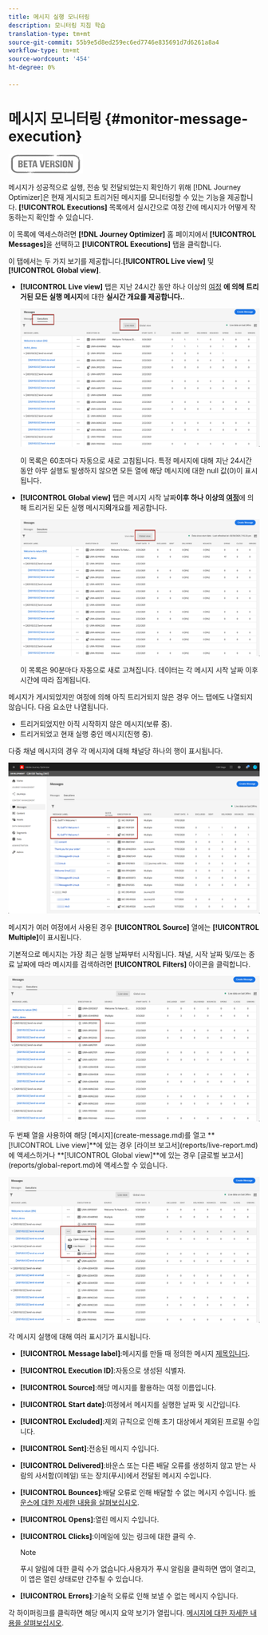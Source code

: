 ```yaml
---
title: 메시지 실행 모니터링
description: 모니터링 지침 학습
translation-type: tm+mt
source-git-commit: 55b9e5d8ed259ec6ed7746e835691d7d6261a8a4
workflow-type: tm+mt
source-wordcount: '454'
ht-degree: 0%

---
```


# 메시지 모니터링 {#monitor-message-execution}

![](assets/do-not-localize/badge.png)

메시지가 성공적으로 실행, 전송 및 전달되었는지 확인하기 위해 [!DNL Journey Optimizer]은 현재 게시되고 트리거된 메시지를 모니터링할 수 있는 기능을 제공합니다. **[!UICONTROL Executions]** 목록에서 실시간으로 여정 <!--and APIs--> 간에 메시지가 어떻게 작동하는지 확인할 수 있습니다.

이 목록에 액세스하려면 **[!DNL Journey Optimizer]** 홈 페이지에서 **[!UICONTROL Messages]**&#x200B;을 선택하고 **[!UICONTROL Executions]** 탭을 클릭합니다.

이 탭에서는 두 가지 보기를 제공합니다.**[!UICONTROL Live view]** 및 **[!UICONTROL Global view]**.

* **[!UICONTROL Live view]** 탭은 지난 24시간 동안 하나 이상의 [여정](building-journeys/journey.md) **에 의해 트리거된 모든 실행 메시지**&#x200B;에 대한 **실시간 개요를 제공합니다.**.

   ![](assets/message-execution-tab-live.png)

   이 목록은 60초마다 자동으로 새로 고침됩니다. 특정 메시지에 대해 지난 24시간 동안 아무 실행도 발생하지 않으면 모든 열에 해당 메시지에 대한 null 값(0)이 표시됩니다.

* **[!UICONTROL Global view]** 탭은 메시지 시작 날짜&#x200B;**이후 하나 이상의 [여정](building-journeys/journey.md)**&#x200B;에 의해 트리거된 모든 실행 메시지&#x200B;**의**&#x200B;개요를 제공합니다.

   ![](assets/message-execution-tab-global.png)

   이 목록은 90분마다 자동으로 새로 고쳐집니다. 데이터는 각 메시지 시작 날짜 이후 시간에 따라 집계됩니다.

메시지가 게시되었지만 여정에 의해 아직 트리거되지 않은 경우 어느 탭에도 나열되지 않습니다. 다음 요소만 나열됩니다.
* 트리거되었지만 아직 시작하지 않은 메시지(보류 중).
* 트리거되었고 현재 실행 중인 메시지(진행 중).

다중 채널 메시지의 경우 각 메시지에 대해 채널당 하나의 행이 표시됩니다.

![](assets/message-execution-multichannel.png)

메시지가 여러 여정에서 사용된 경우 **[!UICONTROL Source]** 열에는 **[!UICONTROL Multiple]**&#x200B;이 표시됩니다.

기본적으로 메시지는 가장 최근 실행 날짜부터 시작됩니다. 채널, 시작 날짜 및/또는 종료 날짜에 따라 메시지를 검색하려면 **[!UICONTROL Filters]** 아이콘을 클릭합니다.

![](assets/message-execution-tab-filters.png)

<!--**[!UICONTROL Quick action]**-->두 번째 열을 사용하여 해당 [메시지](create-message.md)를 열고 **[!UICONTROL Live view]**&#x200B;에 있는 경우 [라이브 보고서](reports/live-report.md)에 액세스하거나 **[!UICONTROL Global view]**&#x200B;에 있는 경우 [글로벌 보고서](reports/global-report.md)에 액세스할 수 있습니다.

![](assets/message-execution-open-live-report.png)

각 메시지 실행에 대해 여러 표시기가 표시됩니다.

* **[!UICONTROL Message label]**:메시지를 만들 때 정의한 메시지  [제목입니다](create-message.md).
* **[!UICONTROL Execution ID]**:자동으로 생성된 식별자.
* **[!UICONTROL Source]**:해당 메시지를 활용하는 여정 이름입니다.
* **[!UICONTROL Start date]**:여정에서 메시지를 실행한 날짜 및 시간입니다.
* **[!UICONTROL Excluded]**:제외 규칙으로 인해 초기 대상에서 제외된 프로필 수입니다.
* **[!UICONTROL Sent]**:전송된 메시지 수입니다.
* **[!UICONTROL Delivered]**:바운스 또는 다른 배달 오류를 생성하지 않고 받는 사람의 사서함(이메일) 또는 장치(푸시)에서 전달된 메시지 수입니다.
* **[!UICONTROL Bounces]**:배달 오류로 인해 배달할 수 없는 메시지 수입니다. [바운스에 대한 자세한 내용을 살펴보십시오](suppression-lists.md#delivery-failures).
* **[!UICONTROL Opens]**:열린 메시지 수입니다.
* **[!UICONTROL Clicks]**:이메일에 있는 링크에 대한 클릭 수.

   >[!NOTE]
   >
   >푸시 알림에 대한 클릭 수가 없습니다.사용자가 푸시 알림을 클릭하면 앱이 열리고, 이 앱은 열린 상태로만 간주될 수 있습니다.

* **[!UICONTROL Errors]**:기술적 오류로 인해 보낼 수 없는 메시지 수입니다.

각 하이퍼링크를 클릭하면 해당 메시지 요약 보기가 열립니다. [메시지에 대한 자세한 내용을 살펴보십시오](create-message.md).
